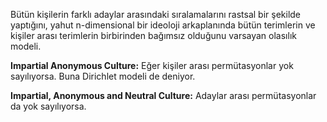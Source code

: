 Bütün kişilerin farklı adaylar arasındaki sıralamalarını rastsal bir şekilde yaptığını, yahut n-dimensional bir ideoloji arkaplanında bütün terimlerin ve kişiler arası terimlerin birbirinden bağımsız olduğunu varsayan olasılık modeli.

**Impartial Anonymous Culture:** Eğer kişiler arası permütasyonlar yok sayılıyorsa. Buna Dirichlet modeli de deniyor.

**Impartial, Anonymous and Neutral Culture:** Adaylar arası permütasyonlar da yok sayılıyorsa.